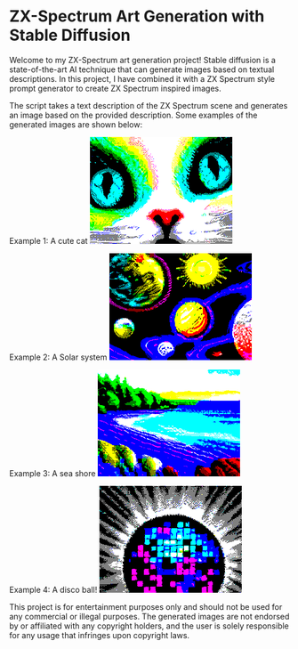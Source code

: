 # ZX-Spectrum Art Generation with Stable Diffusion

Welcome to my ZX-Spectrum art generation project! Stable diffusion is a state-of-the-art AI technique that can generate images based on textual descriptions. In this project, I have combined it with a ZX Spectrum style prompt generator to create ZX Spectrum inspired images.

The script takes a text description of the ZX Spectrum scene and generates an image based on the provided description. Some examples of the generated images are shown below:

Example 1: A cute cat
![Example 1](samples/Cute_cat_123_20.png)

Example 2: A Solar system
![Example 2](samples/Solar_system_123_20.png)

Example 3: A sea shore 
![Example 3](samples/Sea_shore_123_20.png)

Example 4: A disco ball!
![Example 4](samples/Disco_ball_123_20.png)

This project is for entertainment purposes only and should not be used for any commercial or illegal purposes. The generated images are not endorsed by or affiliated with any copyright holders, and the user is solely responsible for any usage that infringes upon copyright laws.